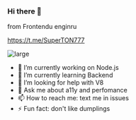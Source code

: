 ### Hi there 👋
from 
Frontendu enginru

https://t.me/SuperTON777

![large](https://www.codewars.com/users/rsschool_70f1ddaa50e8c562/badges/large)

- 🔭 I’m currently working on Node.js
- 🌱 I’m currently learning Backend
- 🤔 I’m looking for help with V8
- 💬 Ask me about a11y and perfomance
- 📫 How to reach me: text me in issues
- ⚡ Fun fact: don't like dumplings
